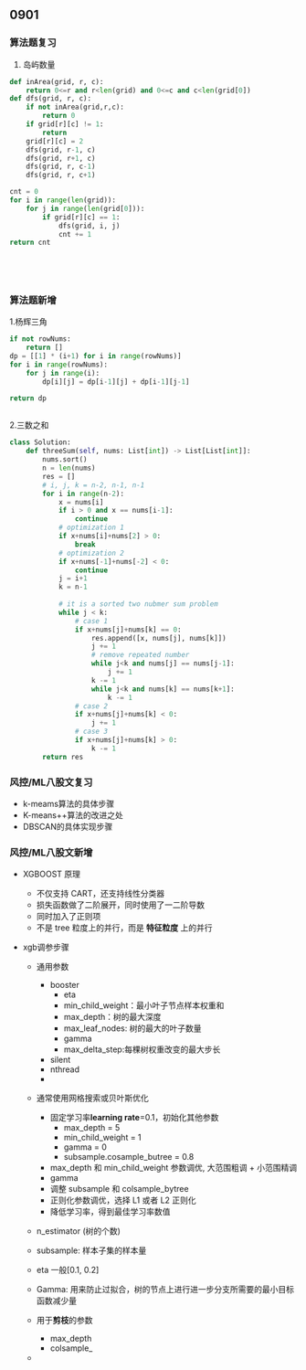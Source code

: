 ## 0901
### 算法题复习 
1. 岛屿数量
```python
def inArea(grid, r, c):
    return 0<=r and r<len(grid) and 0<=c and c<len(grid[0]) 
def dfs(grid, r, c):
    if not inArea(grid,r,c): 
        return 0 
    if grid[r][c] != 1: 
        return 
    grid[r][c] = 2 
    dfs(grid, r-1, c) 
    dfs(grid, r+1, c) 
    dfs(grid, r, c-1) 
    dfs(grid, r, c+1) 

cnt = 0 
for i in range(len(grid)):
    for j in range(len(grid[0])):
        if grid[r][c] == 1:
            dfs(grid, i, j) 
            cnt += 1
return cnt   



          
```    

### 算法题新增  
1.杨辉三角
```python  
if not rowNums: 
    return [] 
dp = [[1] * (i+1) for i in range(rowNums)]  
for i in range(rowNums): 
    for j in range(i):
        dp[i][j] = dp[i-1][j] + dp[i-1][j-1]

return dp 
    
```   
2.三数之和 
```python  
class Solution:
    def threeSum(self, nums: List[int]) -> List[List[int]]: 
        nums.sort() 
        n = len(nums) 
        res = [] 
        # i, j, k = n-2, n-1, n-1 
        for i in range(n-2): 
            x = nums[i] 
            if i > 0 and x == nums[i-1]: 
                continue 
            # optimization 1 
            if x+nums[i]+nums[2] > 0:
                break  
            # optimization 2 
            if x+nums[-1]+nums[-2] < 0:
                continue 
            j = i+1 
            k = n-1 
            
            # it is a sorted two nubmer sum problem 
            while j < k:
                # case 1
                if x+nums[j]+nums[k] == 0:
                    res.append([x, nums[j], nums[k]]) 
                    j += 1
                    # remove repeated number 
                    while j<k and nums[j] == nums[j-1]:
                        j += 1  
                    k -= 1 
                    while j<k and nums[k] == nums[k+1]:
                        k -= 1  
                # case 2 
                if x+nums[j]+nums[k] < 0: 
                    j += 1  
                # case 3
                if x+nums[j]+nums[k] > 0: 
                    k -= 1   
        return res 
```   


### 风控/ML八股文复习   
- k-meams算法的具体步骤 
- K-means++算法的改进之处 
- DBSCAN的具体实现步骤

### 风控/ML八股文新增  
- XGBOOST 原理 
    - 不仅支持 CART，还支持线性分类器 
    - 损失函数做了二阶展开，同时使用了一二阶导数
    - 同时加入了正则项  
    - 不是 tree 粒度上的并行，而是 **特征粒度** 上的并行 

- xgb调参步骤 
    - 通用参数
        - booster
            - eta
            - min_child_weight：最小叶子节点样本权重和
            - max_depth：树的最大深度
            - max_leaf_nodes: 树的最大的叶子数量
            - gamma 
            - max_delta_step:每棵树权重改变的最大步长
        - silent 
        - nthread 
        - 
    - 通常使用网格搜索或贝叶斯优化
        - 固定学习率**learning rate**=0.1，初始化其他参数
            - max_depth = 5 
            - min_child_weight = 1 
            - gamma = 0 
            - subsample.cosample_butree = 0.8 
        - max_depth 和 min_child_weight 参数调优, 大范围粗调 + 小范围精调
        - gamma 
        - 调整 subsample 和 colsample_bytree 
        - 正则化参数调优，选择 L1 或者 L2 正则化 
        - 降低学习率，得到最佳学习率数值 
    - n_estimator (树的个数) 
    - subsample: 样本子集的样本量
    - eta 一般[0.1, 0.2] 
    - Gamma: 用来防止过拟合，树的节点上进行进一步分支所需要的最小目标函数减少量 
    - 用于**剪枝**的参数
        - max_depth
        - colsample_  

    -